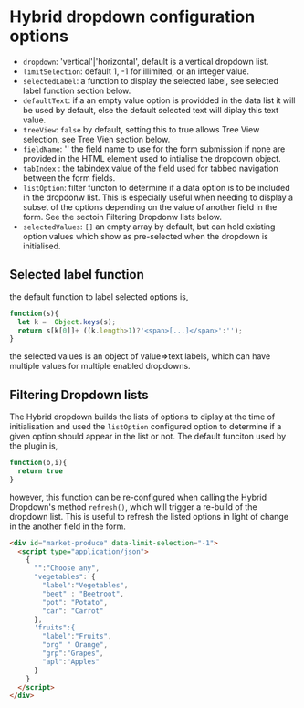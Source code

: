 # Hybrid dropdown configuration options

- `dropdown`: 'vertical'|'horizontal', default is a vertical dropdown list.
- `limitSelection`: default 1, -1 for illimited, or an integer value.
- `selectedLabel`: a function to display the selected label, see selected label function section below.
- `defaultText`: if a an empty value option is providded in the data list it will be used by default, else the default selected text will diplay this text value.
- `treeView`: `false` by default, setting this to true allows Tree View selection, see Tree Vien section below.
- `fieldName`: '' the field name to use for the form submission if none are provided in the HTML element used to intialise the dropdown object.
- `tabIndex` : the tabindex value of the field used for tabbed navigation between the form fields.
- `listOption`: filter functon to determine if a data option is to be included in the dropdonw list.  This is especially useful when needing to display a subset of the options depending on the value of another field in the form. See the sectoin Filtering Dropdonw lists below.
- `selectedValues`: `[]` an empty array by default, but can hold existing option values which show as pre-selected when the dropdown is initialised.

## Selected label function

the default function to label selected options is,

```javascript
function(s){
  let k =  Object.keys(s);
  return s[k[0]]+ ((k.length>1)?'<span>[...]</span>':'');
}
```

the selected values is an object of value=>text labels, which can have  multiple values for multiple enabled dropdowns.

## Filtering Dropdown lists

The Hybrid dropdown builds the lists of options to diplay at the time of initialisation and used the `listOption` configured option to determine if a given option should appear in the list or not.  The default funciton used by the plugin is,

```javascript
function(o,i){
  return true
}
```
however, this function can be re-configured when calling the Hybrid Dropdown's method `refresh()`, which will trigger a re-build of the dropdown list.  This is useful to refresh the listed options in light of change in the another field in the form.

```html
<div id="market-produce" data-limit-selection="-1">
  <script type="application/json">
    {
      "":"Choose any",
      "vegetables": {
        "label":"Vegetables",
        "beet" : "Beetroot",
        "pot": "Potato",
        "car": "Carrot"
      },
      'fruits":{
        "label":"Fruits",
        "org" " Orange",
        "grp":"Grapes",
        "apl":"Apples"
      }
    }
  </script>
</div>
```

